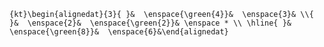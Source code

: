 `{kt}\begin{alignedat}{3}{ }&  \enspace{\green{4}}&  \enspace{3}& \\{ }&  \enspace{2}&  \enspace{\green{2}}& \enspace * \\ \hline{ }&  \enspace{\green{8}}&  \enspace{6}&\end{alignedat}`